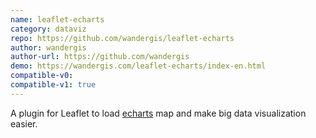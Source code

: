 ```yaml
---
name: leaflet-echarts
category: dataviz
repo: https://github.com/wandergis/leaflet-echarts
author: wandergis
author-url: https://github.com/wandergis
demo: https://wandergis.com/leaflet-echarts/index-en.html
compatible-v0:
compatible-v1: true
---
```


A plugin for Leaflet to load <a href="https://github.com/apache/echarts">echarts</a> map and make big data visualization easier.
